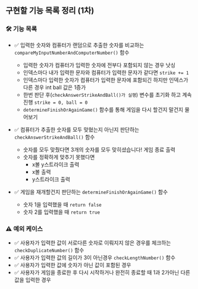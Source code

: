 ## 구현할 기능 목록 정리 (1차)

### 🛠️ 기능 목록
- ✅ 입력한 숫자와 컴퓨터가 랜덤으로 추출한 숫자를 비교하는 ```compareMyInputNumberAndComputerNumber()``` 함수
    - 입력한 숫자가 컴퓨터가 입력한 숫자에 전부다 포함되지 않는 경우 낫싱
    - 인덱스마다 내가 입력한 문자와 컴퓨터가 입력한 문자가 같다면 ```strike += 1```
    - 인덱스마다 입력한 숫자가 컴퓨터가 입력한 문자에 포함되긴 하지만 인덱스가 다른 경우 int ball 값은 1증가
    - 한번 판단 후(```checkAnswerStrikeAndBall()가 실행```) 변수를 초기화 하고 계속 진행 ```strike = 0, ball = 0```
    - ```determineFinishOrAgainGame()``` 함수를 통해 게임을 다시 할건지 말건지 물어보기

- ✅ 컴퓨터가 추출한 숫자를 모두 맞혔는지 아닌지 판단하는 ```checkAnswerStrikeAndBall()``` 함수
    - 숫자를 모두 맞췄다면 3개의 숫자를 모두 맞히셨습니다! 게임 종료 출력
    - 숫자를 정확하게 맞추기 못했다면
      -  x볼 y스트라이크 출력
      -  x볼 출력
      -  y스트라이크 출력



- ✅ 게임을 재개할건지 판단하는 ```determineFinishOrAgainGame()``` 함수
    - 숫자 1을 입력했을 때 ```return false``` 
    - 숫자 2를 입력했을 때 ```return true```

### ⚠️ 예외 케이스
- ✅ 사용자가 입력한 값이 서로다른 숫자로 이뤄지지 않은 경우를 체크하는 ```checkDuplicateNumber()``` 함수 
- ✅ 사용자가 입력한 값의 길이가 3이 아닌경우 ```checkLengthNumber()``` 함수
- ✅ 사용자가 입력한 값에 숫자가 아닌 값이 포함된 경우
- ✅ 사용자가 게임을 종료한 후 다시 시작하거나 완전히 종료할 때 1과 2가아닌 다른 값을 입력한 경우
